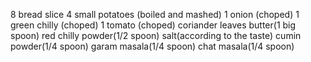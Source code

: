 8 bread slice
4 small potatoes (boiled and mashed)
1 onion (choped)
1 green chilly (choped)
1 tomato (choped)
coriander leaves
butter(1 big spoon)
red chilly powder(1/2 spoon)
salt(according to the taste)
cumin powder(1/4 spoon)
garam masala(1/4 spoon)
chat masala(1/4 spoon)
